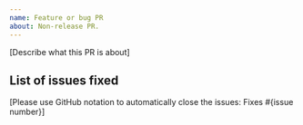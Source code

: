 ```yaml
---
name: Feature or bug PR
about: Non-release PR.
---
```


[Describe what this PR is about]

## List of issues fixed

[Please use GitHub notation to automatically close the issues: Fixes #{issue number}]
